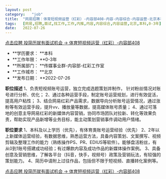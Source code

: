 ```yaml
---
layout:	post
category:	"job"
title:	"网易招聘：体育短视频运营（红彩）-内容部408-内容-内容综合-内容运营-北京本科0-3年"
tags:	[网易,招聘,面试,找工作,工作,内推,内容,内容综合,内容运营,北京,本科,0-3年]
date:	2022-07-26
---
```


[点击应聘 投简历就有面试机会 -> 体育短视频运营（红彩）-内容部408](http://mobile.bole.netease.com/bole/boleDetail?id=36109&employeeId=346f03c3cda5f04c&key=all)



- **学历要求： **本科
- **工作年限： **0-3年
- **所属部门： **传媒事业群-内容部-红彩工作室
- **工作城市： **北京
- **发布日期： **2022-07-26



**职位描述**
1、负责短视频账号运营，独立完成选题策划并制作， 针对粉丝情况对账号进行分析、优化；
2、通过各种运营手段，制定账号运营规划，进行有效促活，提高用户粘性；
3、结合网易红彩产品需求，数据导向分析账号运营情况，通过涨粉等有效运营手段，提升vv、播放量等数据，提高媒体账号质量；
4、通过可落地的创意主导网易红彩的新媒体内容营销，协同市场团队对拉新、转化等效果负责，帮助实现产品新增等业务目标，能主动策划营销事件调动用户情绪。





**职位要求**
1、本科及以上学历（优先），有体育类账号运营经验（优先）
2、2年以上新媒体运营经验，有数据思维，熟悉运营方法，具备内容策划、文案撰写、视频剪辑及整理工作的能力（熟练操作PS、PR、EDIUS等软件）。能够盘活粉丝，有从0到1账号搭建成功经验；有过爆款内容及成功作品的新媒体操作案例。
3、具备创意及营销思维，了解各平台（抖音，快手，视频号）政策及营销玩法，有较强的策划能力。
4、简历中请附上过往作品，包括但不限于短视频、直播转化案例等。



[点击应聘 投简历就有面试机会 -> 体育短视频运营（红彩）-内容部408](http://mobile.bole.netease.com/bole/boleDetail?id=36109&employeeId=346f03c3cda5f04c&key=all)